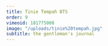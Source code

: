 ```yaml
---
title: Tinie Tempah BTS
order: 9
vimeoid: 181775008
image: "/uploads/tinie%20tempah.jpg"
subtitle: the gentleman's journal
---
```


